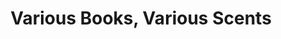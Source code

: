 ---
ee_id: '2213'
site: '1'
type: '2'
long_id: 2011-193 Various Books, Various Scents
url: 2011-193-various-books-various-scents1
title: Various Books, Various Scents
year: '2011'
medium: Books paired with perfume on table.
commission:
add_credit:
dims: '35 x 99 x 35.5 inches '
pitch: "​Books paired w/ celeb perfumes. "
ps: "​from left: <i>DNS and BIND 4<sup>th</sup> Edition</i> by Paul Albitz and Cricket
  Liu and<i>Someday</i> by Justin Bieber; <i>E.A.R.L. The Autobiography of DMX </i>as
  told to Smokey D. Fontaine<i> </i>and <i>Black Star</i> by Avril Lavigne; <i>Subculture:
  the Meaning of Style</i> by Dick Hebdige and <i>Jonas For Girls! By Disney Eau de
  Toilette</i> by the Jonas Brothers; <i>The Originality of the Avant-Garde and Other
  Modernist Myths </i>by Rosalind E. Krauss and <i>Queen</i>by Queen Latifah; <i>Studio
  and Cube: On the relationship between where art is made and where art is displayed</i>
  by Brian O’Doherty and <i>Parisienne </i>by Yves Saint Laurent; <i>PUNK 365</i>
  by Holly George-Warren, foreword by Richard Hell and <i>Ready to Rock</i> by Hannah
  Montana "
live_url:
related: "[2212] [2011-138-body-talk] 2011-138 Body Talk"
youtube:
imgs: various-books-scents-2011-193-full-database-Team.jpg
subheading:
year2: '2011'
download:
add_credits:
related_code:
layout: things-i-made
---